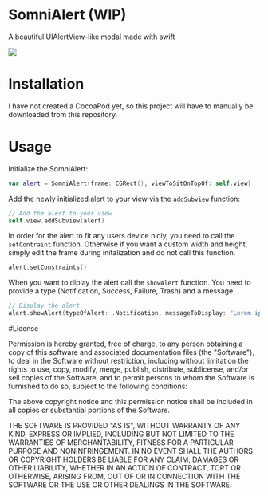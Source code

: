 # SomniAlert (WIP)
A beautiful UIAlertView-like modal made with swift

![](http://i.imgur.com/CZ9RS0A.png)

# Installation 
I have not created a CocoaPod yet, so this project will have to manually be downloaded from this repository. 

# Usage

Initialize the SomniAlert:

```swift
var alert = SomniAlert(frame: CGRect(), viewToSitOnTopOf: self.view)
```
Add the newly initialized alert to your view via the `addSubview` function:

```swift
// Add the alert to your view
self.view.addSubview(alert)
```

In order for the alert to fit any users device nicly, you need to call the `setContraint` function. Otherwise if you want a custom width and height, simply edit the frame during initalization and do not call this function.

```swift
alert.setConstraints()
```

When you want to diplay the alert call the `showAlert` function. You need to provide a type (Notification, Success, Failure, Trash) and a message. 

```swift
// Display the alert
alert.showAlert(typeOfAlert: .Notification, messageToDisplay: "Lorem ipsum dolor sit amet, consectetur adipiscing elit. Nunc in dolor eget dolor cursus cursus a eu nisi. Proin vulputate, augue a hendrerit dignissim, lectus dolor ullamcorper mi, a commodo nisl neque eget ex. Curabitur porta id dolor ut tempus. Sed semper ")
```

#License

Permission is hereby granted, free of charge, to any person obtaining a copy of this software and associated documentation files (the "Software"), to deal in the Software without restriction, including without limitation the rights to use, copy, modify, merge, publish, distribute, sublicense, and/or sell copies of the Software, and to permit persons to whom the Software is furnished to do so, subject to the following conditions:

The above copyright notice and this permission notice shall be included in all copies or substantial portions of the Software.

THE SOFTWARE IS PROVIDED "AS IS", WITHOUT WARRANTY OF ANY KIND, EXPRESS OR IMPLIED, INCLUDING BUT NOT LIMITED TO THE WARRANTIES OF MERCHANTABILITY, FITNESS FOR A PARTICULAR PURPOSE AND NONINFRINGEMENT. IN NO EVENT SHALL THE AUTHORS OR COPYRIGHT HOLDERS BE LIABLE FOR ANY CLAIM, DAMAGES OR OTHER LIABILITY, WHETHER IN AN ACTION OF CONTRACT, TORT OR OTHERWISE, ARISING FROM, OUT OF OR IN CONNECTION WITH THE SOFTWARE OR THE USE OR OTHER DEALINGS IN THE SOFTWARE.
